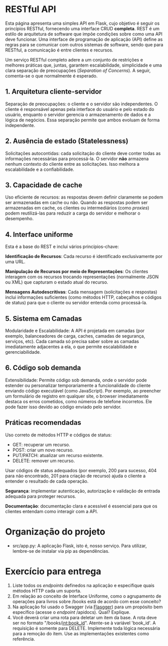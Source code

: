 # RESTful API

Esta página apresenta uma simples API em Flask, cujo objetivo é seguir os princípios RESTful, fornecendo uma interface CRUD **completa**. REST é um estilo de arquitetura de software que impõe condições sobre como uma API deve funcionar. Uma interface de programação de aplicação (API) define as regras para se comunicar com outros sistemas de software, sendo que para RESTful, a comunicação é entre clientes e recursos.

Um serviço RESTful completo adere a um conjunto de restrições e melhores práticas que, juntas, garantem escalabilidade, simplicidade e uma clara separação de preocupações (*Separation of Concerns*). A seguir, comenta-se o que normalmente é esperado.

## 1. **Arquitetura cliente-servidor**
Separação de preocupações: o cliente e o servidor são independentes. O cliente é responsável apenas pela interface do usuário e pelo estado do usuário, enquanto o servidor gerencia o armazenamento de dados e a lógica de negócios. Essa separação permite que ambos evoluam de forma independente.
## 2. **Ausência de estado (Statelessness)**
Solicitações autocontidas: cada solicitação do cliente deve conter todas as informações necessárias para processá-la. O servidor **não** armazena nenhum contexto do cliente entre as solicitações. Isso melhora a escalabilidade e a confiabilidade.
## 3. **Capacidade de cache**
Uso eficiente de recursos: as respostas devem definir claramente se podem ser armazenadas em cache ou não. Quando as respostas podem ser armazenadas em cache, os clientes ou intermediários (como *proxies*) podem reutilizá-las para reduzir a carga do servidor e melhorar o desempenho.
## 4. **Interface uniforme**
Esta é a base do REST e inclui vários princípios-chave:

**Identificação de Recursos**: Cada recurso é identificado exclusivamente por uma URL.

**Manipulação de Recursos por meio de Representações**: Os clientes interagem com os recursos trocando representações (normalmente JSON ou XML) que capturam o estado atual do recurso.

**Mensagens Autodescritivas**: Cada mensagem (solicitações e respostas) inclui informações suficientes (como métodos HTTP, cabeçalhos e códigos de status) para que o cliente ou servidor entenda como processá-la.

## 5. Sistema em Camadas
Modularidade e Escalabilidade: A API é projetada em camadas (por exemplo, balanceadores de carga, caches, camadas de segurança, serviços, etc). Cada camada só precisa saber sobre as camadas imediatamente adjacentes a ela, o que permite escalabilidade e gerenciabilidade.

## 6. Código sob demanda
Extensibilidade: Permite código sob demanda, onde o servidor pode estender ou personalizar temporariamente a funcionalidade do cliente enviando código executável (como JavaScript). Por exemplo, ao preencher um formulário de registro em qualquer site, o browser imediatamente destaca os erros cometidos, como números de telefone incorretos. Ele pode fazer isso devido ao código enviado pelo servidor.

## Práticas recomendadas
Uso correto de métodos HTTP e códigos de status:

- GET: recuperar um recurso.
- POST: criar um novo recurso.
- PUT/PATCH: atualizar um recurso existente.
- DELETE: remover um recurso.

Usar códigos de status adequados (por exemplo, 200 para sucesso, 404 para não encontrado, 201 para criação de recurso) ajuda o cliente a entender o resultado de cada operação.

**Segurança**: implementar autenticação, autorização e validação de entrada adequada para proteger recursos.

**Documentação**: documentação clara e acessível é essencial para que os clientes entendam como interagir com a API.

# Organização do projeto

* src/app.py: A aplicação Flask, isto é, nosso serviço. Para utilizar, lembre-se de instalar via pip as dependências.

# Exercício para entrega

1. Liste todos os *endpoints* definedos na aplicação e especifique quais métodos HTTP cada um suporta.
2. Em relação ao conceito de Interface Uniforme, como o agrupamento de operações para livros sobre /books está de acordo com esse conceito?
3. Na aplicação foi usado o Swagger (via [Flasgger](https://github.com/flasgger/flasgger)) para um propósito bem específico (acesse o *endpoint* /apidocs). Qual? Explique.
4. Você deverá criar uma rota para deletar um item da base. A rota deve ser no formato "/books/<int:book_id>". Atente-se à variável
'book_id'. A requisição é somente para DELETE. Implemente toda lógica necessária para a remoção do item. Use as implementações existentes como referência.